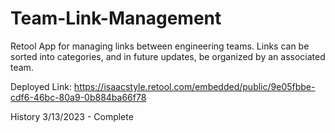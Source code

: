 # Team-Link-Management

Retool App for managing links between engineering teams. Links can be sorted into categories, and in future updates, be organized by an associated team.

Deployed Link: https://isaacstyle.retool.com/embedded/public/9e05fbbe-cdf6-46bc-80a9-0b884ba66f78

History
3/13/2023 - Complete
